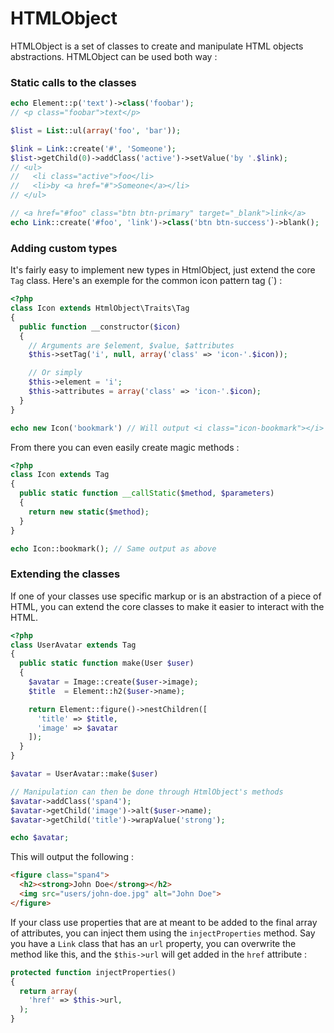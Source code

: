 HTMLObject
===========

HTMLObject is a set of classes to create and manipulate HTML objects abstractions. HTMLObject can be used both way :

### Static calls to the classes

```php
echo Element::p('text')->class('foobar');
// <p class="foobar">text</p>
```

```php
$list = List::ul(array('foo', 'bar'));

$link = Link::create('#', 'Someone');
$list->getChild(0)->addClass('active')->setValue('by '.$link);
// <ul>
//   <li class="active">foo</li>
//   <li>by <a href="#">Someone</a></li>
// </ul>
```

```php
// <a href="#foo" class="btn btn-primary" target="_blank">link</a>
echo Link::create('#foo', 'link')->class('btn btn-success')->blank();
```

### Adding custom types

It's fairly easy to implement new types in HtmlObject, just extend the core `Tag` class. Here's an exemple for the common icon pattern tag (`<i class="icon-myicon"></i>) :

```php
<?php
class Icon extends HtmlObject\Traits\Tag
{
  public function __constructor($icon)
  {
    // Arguments are $element, $value, $attributes
    $this->setTag('i', null, array('class' => 'icon-'.$icon));

    // Or simply
    $this->element = 'i';
    $this->attributes = array('class' => 'icon-'.$icon);
  }
}

echo new Icon('bookmark') // Will output <i class="icon-bookmark"></i>
```

From there you can even easily create magic methods :

```php
<?php
class Icon extends Tag
{
  public static function __callStatic($method, $parameters)
  {
    return new static($method);
  }
}

echo Icon::bookmark(); // Same output as above
```

### Extending the classes

If one of your classes use specific markup or is an abstraction of a piece of HTML, you can extend the core classes to make it easier to interact with the HTML.

```php
<?php
class UserAvatar extends Tag
{
  public static function make(User $user)
  {
    $avatar = Image::create($user->image);
    $title  = Element::h2($user->name);

    return Element::figure()->nestChildren([
      'title' => $title,
      'image' => $avatar
    ]);
  }
}

$avatar = UserAvatar::make($user)

// Manipulation can then be done through HtmlObject's methods
$avatar->addClass('span4');
$avatar->getChild('image')->alt($user->name);
$avatar->getChild('title')->wrapValue('strong');

echo $avatar;
```

This will output the following :

```html
<figure class="span4">
  <h2><strong>John Doe</strong></h2>
  <img src="users/john-doe.jpg" alt="John Doe">
</figure>
```

If your class use properties that are at meant to be added to the final array of attributes, you can inject them using the `injectProperties` method. Say you have a `Link` class that has an `url` property, you can overwrite the method like this, and the `$this->url` will get added in the `href` attribute :

```php
protected function injectProperties()
{
  return array(
    'href' => $this->url,
  );
}
```